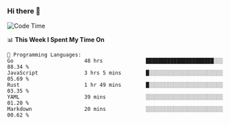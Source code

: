 ### Hi there 👋

<!--
**CrazyCollin/crazycollin** is a ✨ _special_ ✨ repository because its `README.md` (this file) appears on your GitHub profile.

Here are some ideas to get you started:

- 🔭 I’m currently working on ...
- 🌱 I’m currently learning ...
- 👯 I’m looking to collaborate on ...
- 🤔 I’m looking for help with ...
- 💬 Ask me about ...
- 📫 How to reach me: ...
- 😄 Pronouns: ...
- ⚡ Fun fact: ...
-->

<!--START_SECTION:waka-->
![Code Time](http://img.shields.io/badge/Code%20Time-865%20hrs%2037%20mins-blue)

📊 **This Week I Spent My Time On** 

```text
💬 Programming Languages: 
Go                       48 hrs              ██████████████████████░░░   88.34 % 
JavaScript               3 hrs 5 mins        █░░░░░░░░░░░░░░░░░░░░░░░░   05.69 % 
Rust                     1 hr 49 mins        █░░░░░░░░░░░░░░░░░░░░░░░░   03.35 % 
YAML                     39 mins             ░░░░░░░░░░░░░░░░░░░░░░░░░   01.20 % 
Markdown                 20 mins             ░░░░░░░░░░░░░░░░░░░░░░░░░   00.62 % 
```


<!--END_SECTION:waka-->
